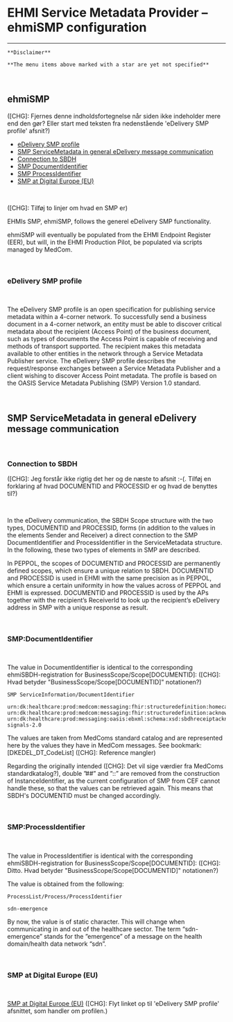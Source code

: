# EHMI Service Metadata Provider – ehmiSMP configuration

***

    **Disclaimer** 
    
    **The menu items above marked with a star are yet not specified**
       
<br/> 

## ehmiSMP

([CHG]: Fjernes denne indholdsfortegnelse når siden ikke indeholder mere end den gør? Eller start med teksten fra nedenstående 'eDelivery SMP profile' afsnit?)
- [eDelivery SMP profile](#edelivery-smp-profile)
- [SMP ServiceMetadata in general eDelivery message communication](#smp-servicemetadata-in-general-edelivery-message-communication)
- [Connection to SBDH](#connection-to-sbdh)
- [SMP DocumentIdentifier](#smpdocumentidentifier)
- [SMP ProcessIdentifier](#smpprocessidentifier)
- [SMP at Digital Europe (EU)](#smp-at-digital-europe-eu)

<br/> 

([CHG]: Tilføj to linjer om hvad en SMP er)

EHMIs SMP, ehmiSMP, follows the generel eDelivery SMP functionality.

ehmiSMP will eventually be populated from the EHMI Endpoint Register (EER), but will, in the EHMI Production Pilot, be populated via scripts managed by MedCom.
    
<br/> 

### eDelivery SMP profile
    
<br/> 

The eDelivery SMP profile is an open specification for publishing service metadata within a 4-corner network. To successfully send a business document in a 4-corner network, an entity must be able to discover critical metadata about the recipient (Access Point) of the business document, such as types of documents the Access Point is capable of receiving and methods of transport supported. The recipient makes this metadata available to other entities in the network through a Service Metadata Publisher service. The eDelivery SMP profile describes the request/response exchanges between a Service Metadata Publisher and a client wishing to discover Access Point metadata. The profile is based on the OASIS Service Metadata Publishing (SMP) Version 1.0 standard.

<br/>

## SMP ServiceMetadata in general eDelivery message communication

<br/>

### Connection to SBDH
([CHG]: Jeg forstår ikke rigtig det her og de næste to afsnit :-(. Tilføj en forklaring af hvad DOCUMENTID and PROCESSID er og hvad de benyttes til?)

<br/>

In the eDelivery communication, the SBDH Scope structure with the two types, DOCUMENTID and PROCESSID, forms (in addition to the values in the elements Sender and Receiver) a direct connection to the SMP DocumentIdentifier and ProcessIdentifier in the ServiceMetadata structure.  In the following, these two types of elements in SMP are described. 

In PEPPOL, the scopes of DOCUMENTID and PROCESSID are permanently defined scopes, which ensure a unique relation to SBDH. DOCUMENTID and PROCESSID is used in EHMI with the same precision as in PEPPOL, which ensure a certain uniformity in how the values across of PEPPOL and EHMI is expressed. DOCUMENTID and PROCESSID is used by the APs together with the recipient’s ReceiverId to look up the recipient’s eDelivery address in SMP with a unique response as result. 

<br/>

### SMP:DocumentIdentifier

<br/>

The value in DocumentIdentifier is identical to the corresponding ehmiSBDH-registration for BusinessScope/Scope[DOCUMENTID]: ([CHG]: Hvad betyder "BusinessScope/Scope[DOCUMENTID]" notationen?)

    SMP ServiceInformation/DocumentIdentifier
    
    urn:dk:healthcare:prod:medcom:messaging:fhir:structuredefinition:homecareobservation\#urn:dk:medcom:fhir:homecareobservation:3.0
    urn:dk:healthcare:prod:medcom:messaging:fhir:structuredefinition:acknowledgement\#urn:dk:medcom:fhir:acknowledgement:2.0
    urn:dk:healthcare:prod:messaging:oasis:ebxml:schema:xsd:sbdhreceiptacknowledgement\#urn:oasis:ebxml:sbdhreceiptacknowledgement:ebbp-signals-2.0


The values are taken from MedComs standard catalog and are represented here by the values they have in MedCom messages. See bookmark: [DKEDEL_DT_CodeList] ([CHG]: Reference mangler)

Regarding the originally intended ([CHG]: Det vil sige værdier fra MedComs standardkatalog?), double ”##” and ”::” are removed from the construction of InstanceIdentifier, as the current configuration of SMP from CEF cannot handle these, so that the values can be retrieved again. This means that SBDH's DOCUMENTID must be changed accordingly.

<br/>

### SMP:ProcessIdentifier

<br/>

The value in ProcessIdentifier is identical with the corresponding ehmiSBDH-registration for BusinessScope/Scope[DOCUMENTID]: ([CHG]: Ditto. Hvad betyder "BusinessScope/Scope[DOCUMENTID]" notationen?)

The value is obtained from the following: 

    ProcessList/Process/ProcessIdentifier

    sdn-emergence


By now, the value is of static character. This will change when communicating in and out of the healthcare sector. The term “sdn-emergence” stands for the ”emergence” of a message on the health domain/health data network “sdn”. 

<br/>

### SMP at Digital Europe (EU)

<br/>

<a href="https://ec.europa.eu/digital-building-blocks/sites/display/DIGITAL/SMP+specifications" target="_blank">SMP at Digital Europe (EU)</a> ([CHG]: Flyt linket op til 'eDelivery SMP profile' afsnittet, som handler om profilen.)

